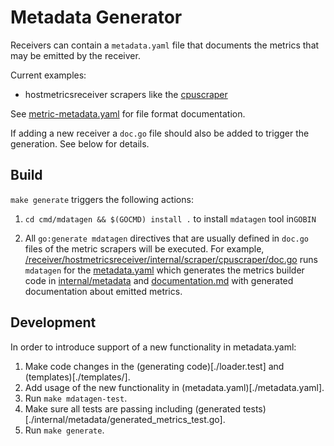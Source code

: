 # Metadata Generator

Receivers can contain a `metadata.yaml` file that documents the metrics that may be emitted by the receiver.

Current examples:

* hostmetricsreceiver scrapers like the [cpuscraper](https://github.com/ydessouky/enms-OTel-collector/blob/main/receiver/hostmetricsreceiver/internal/scraper/cpuscraper/metadata.yaml)

See [metric-metadata.yaml](metric-metadata.yaml) for file format documentation.

If adding a new receiver a `doc.go` file should also be added to trigger the generation. See below for details.

## Build

`make generate` triggers the following actions:

1. `cd cmd/mdatagen && $(GOCMD) install .` to install `mdatagen` tool in`GOBIN`

2. All `go:generate mdatagen` directives that are usually defined in `doc.go` files of the metric scrapers will be 
   executed. For example,
   [/receiver/hostmetricsreceiver/internal/scraper/cpuscraper/doc.go](../../receiver/hostmetricsreceiver/internal/scraper/cpuscraper/doc.go)
   runs `mdatagen` for the [metadata.yaml](../../receiver/hostmetricsreceiver/internal/scraper/cpuscraper/metadata.yaml)
   which generates the metrics builder code in
   [internal/metadata](../../receiver/hostmetricsreceiver/internal/scraper/cpuscraper/internal/metadata)
   and [documentation.md](../../receiver/hostmetricsreceiver/internal/scraper/cpuscraper/internal/metadata) with
   generated documentation about emitted metrics.

## Development

In order to introduce support of a new functionality in metadata.yaml:

1. Make code changes in the (generating code)[./loader.test] and (templates)[./templates/].
2. Add usage of the new functionality in (metadata.yaml)[./metadata.yaml].
3. Run `make mdatagen-test`.
4. Make sure all tests are passing including (generated tests)[./internal/metadata/generated_metrics_test.go].
5. Run `make generate`.